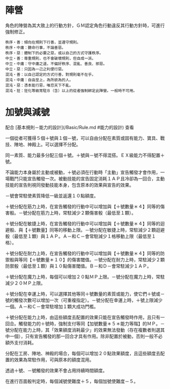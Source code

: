 # 陣營

角色的陣營為其大致上的行動方針，ＧＭ認定角色行動違反其行動方針時，可進行強制修正。

    秩序‧善：傾向在規則下行善，並遵守規則。
    秩序‧中庸：聽命行事，不論善惡。
    秩序‧惡：體制下的必要之惡，或以自己的方式守護秩序。
    中立‧善：尊重規則，也不會破壞規則，但自成一派。
    中立‧中庸：守中庸之道，不偏好秩序、混亂、善良、邪惡。
    中立‧惡：只因為一己之利便行惡。
    混沌‧善：以自己認定的方式行善，對規則毫不在乎。
    混沌‧中庸：自由至上，為所欲為的人。
    混沌‧惡：憑本能行惡，唯恐天下不亂。
    混沌‧狂：狂化等級常駐Ｂ（含）以上的從者強制綁定此陣營。一般時不可用。

# 加號與減號

配合 [基本規則－能力的設計](/Basic/Rule.md #能力的設計) 查看

一個從者可獲得５個＋號與１個－號，可以自由分配在素質或固有能力、寶具、戰技、陣地、神殿上。可以選擇不分配。

同一素質、能力最多分配三個＋號。＋號與－號不得混搭。ＥＸ級能力不得配置＋號。

不論能力本身屬於主動或被動，＋號必須在行動時「主動」宣告觸發才會作用，一場戰鬥只能宣告觸發一次。被動技能的宣告固定消耗１ＡＰ且冷卻為一回合，主動技能的宣告則視同發動技能本身，包含原本的效果與宣告的效果。

－號會常駐使素質降低一級並返還１０點額度。

＋號分配在筋力上時，在宣告觸發的行動中可以增加與【＋號數量＊４】同等的傷害骰。－號分配在筋力上時，常駐減少２顆傷害骰（最低至１顆）。

＋號分配在敏捷上時，在宣告觸發的行動中可以增加與【＋號數量＊４】同等的迴避骰、與【＋號數量】同等的移動上限。－號分配在敏捷上時，常駐減少２顆迴避骰（最低至１顆）與１ＡＰ。Ａ－和Ｃ－會常駐減少１格移動上限（最低至１格）。

＋號分配在耐力上時，在宣告觸發的行動中可以增加與【＋號數量＊４】同等的防禦骰與等同【＋號數量＊１０】的傷害閾值。－號分配在耐力上時，常駐減少２顆防禦骰（最低至１顆）與１０點傷害閾值。Ｂ－和Ｄ－會常駐減少１ＡＰ。

＋號分配在魔力上時，每個可以增加２０點ＭＰ上限。－號分配在魔力上時，常駐減少２０ＭＰ上限。

＋號分配在幸運上時，可以選擇其他等同＋號數量的素質或能力，使它們＋號或－號的觸發次數可以增加一次（可重複指定）。－號分配在幸運上時，＋號上限減少一個。Ａ－和Ｃ－會常駐增加１顆大成功門檻。　

＋號分配在能力上時，由這些額度去配置的效果只能在宣告觸發時作用，且只有一回合。觸發能力的＋號時，強制支付等同【加號數量＊５＊能力等階】的ＭＰ。－號分配在能力上時，其「效果額度消耗最少」的效果無法發動（存在複數者則選其中一個），只有宣告觸發的那一回合才具有作用。除非配置於被動，否則一般不必額外支付消耗。

分配在工房、陣地、神殿的場合，每個可以增加２０點效果額度，且這些額度去配置的效果為常駐作用，可與原本的額度混用。

透過＋號、－號觸發的效果不會占用持續時間額度。

在進行百面骰判定時，每個減號使難度＋５，每個加號使難度－５。